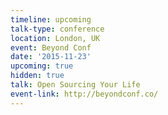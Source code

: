 ```yaml
---
timeline: upcoming
talk-type: conference
location: London, UK
event: Beyond Conf
date: '2015-11-23'
upcoming: true
hidden: true
talk: Open Sourcing Your Life
event-link: http://beyondconf.co/
---
```

